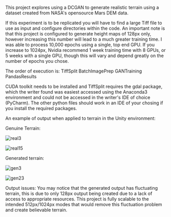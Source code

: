 This project explores using a DCGAN to generate realistic terrain using a dataset created from NASA's opensource Mars DEM data. 

If this experiment is to be replicated you will have to find a large Tiff file to use as input and configure directories within the code. An important note is that this project is configured to generate height maps of 128px only, however increasing this number will lead to a much greater training time. I was able to process 10,000 epochs using a single, top end GPU. If you increase to 1024px, Nvidia recommend 1 week training time with 8 GPUs, or 5 weeks with a single GPU, though this will vary and depend greatly on the number of epochs you chose.

The order of execution is:
TiffSplit
BatchImagePrep
GANTraining
PandasResults

CUDA toolkit needs to be installed and TiffSplit requires the gdal package, which the writer found was easiest accessed using the Anaconda3 environment and could not be accessed in the writer's IDE of choice (PyCharm). The other python files should work in an IDE of your chosing if you install the required packages.

An example of output when applied to terrain in the Unity environment:

Genuine Terrain: 

![real3](https://user-images.githubusercontent.com/28735104/82899779-71e29c80-9f53-11ea-967b-9e78a57001b8.png)

![real15](https://user-images.githubusercontent.com/28735104/82900005-c1c16380-9f53-11ea-9515-bca88eb47666.png)




Generated terrain:

![gen3](https://user-images.githubusercontent.com/28735104/82899690-5081b080-9f53-11ea-85a0-4a1ded93abe8.png)

![gen23](https://user-images.githubusercontent.com/28735104/82899945-ace4d000-9f53-11ea-81a7-10ca71121950.png)


Output issues: You may notice that the generated output has fluctuating terrain, this is due to only 128px output being created due to a lack of access to appropriate resources. This project is fully scalable to the intended 512px/1024px modes that would remove this fluctuation problem and create believable terrain.
